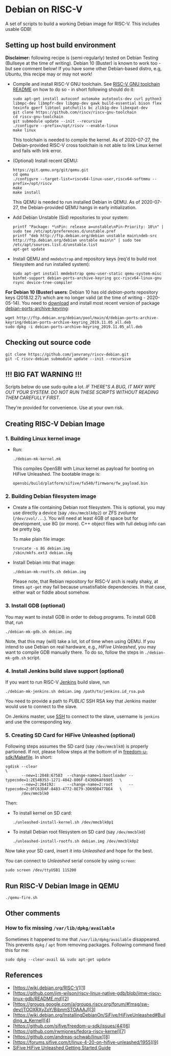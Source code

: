 # Debian on RISC-V

A set of scripts to build a working Debian image for RISC-V. This includes usable GDB!

## Setting up host build environment

**Disclaimer:** following recipe is (semi-regularly) tested on Debian Testing (Bullseye at the time of writing). Debian 10 (Buster) is known to work too - but see comment below! If you have some other Debian-based distro, e.g, Ubuntu, this recipe may or may not work!

* Compile and install RISC-V GNU toolchain. See [RISC-V GNU toolchain README][15] on how to do so - in short following should do it:

      sudo apt-get install autoconf automake autotools-dev curl python3 libmpc-dev libmpfr-dev libgmp-dev gawk build-essential bison flex texinfo gperf libtool patchutils bc zlib1g-dev libexpat-dev
      git clone https://github.com/riscv/riscv-gnu-toolchain
      cd riscv-gnu-toolchain
      git submodule update --init --recursive
      ./configure --prefix=/opt/riscv --enable-linux
      make linux

  This toolchain is needed to compile the kernel. As of 2020-07-27, the Debian-provided RISC-V cross toolchain is not able to link Linux kernel and fails with link error.

* (Optional) Install recent QEMU:

      https://git.qemu.org/git/qemu.git
      cd qemu
      ./configure --target-list=riscv64-linux-user,riscv64-softmmu --prefix=/opt/riscv
      make
      make install

  This QEMU is needed to run installed Debian in QEMU. As of 2020-07-27, the Debian-provided QEMU hangs in early initialization.

* Add Debian Unstable (Sid) repositories to your system:

      printf "Package: *\nPin: release a=unstable\nPin-Priority: 10\n" | sudo tee /etc/apt/preferences.d/unstable.pref
      printf "deb http://ftp.debian.org/debian unstable main\ndeb-src http://ftp.debian.org/debian unstable main\n" | sudo tee /etc/apt/sources.list.d/unstable.list
      apt-get update

* Install QEMU and `mmdebstrap` and repository keys (req'd to build root filesystem and run installed system):

      sudo apt-get install mmdebstrap qemu-user-static qemu-system-misc binfmt-support debian-ports-archive-keyring gcc-riscv64-linux-gnu rsync device-tree-compiler



**For Debian 10 (Buster) users**: Debian 10 has old *debian-ports* repository keys (2018.12.27) which are no longer valid (at the time of writing - 2020-05-14). You need to [download][13] and install most recent version of package [debian-ports-archive-keyring][14]:

    wget http://ftp.debian.org/debian/pool/main/d/debian-ports-archive-keyring/debian-ports-archive-keyring_2019.11.05_all.deb
    sudo dpkg -i debian-ports-archive-keyring_2019.11.05_all.deb

## Checking out source code

```
git clone https://github.com/janvrany/riscv-debian.git
git -C riscv-debian submodule update --init --recursive
```

## !!! BIG FAT WARNING !!!

Scripts below do use sudo quite a lot. *IF THERE"S A BUG, IT MAY WIPE OUT 
YOUR SYSTEM*. *DO NOT RUN THESE SCRIPTS WITHOUT READING THEM CAREFULLY FIRST*. 

They're provided for convenience. Use at your own risk.

## Creating RISC-V Debian Image

### 1. Building Linux kernel image

* Run:

  ```
  ./debian-mk-kernel.mk
  ```

  This compiles OpenSBI with Linux kernel as payload for booting on HiFive Unleashed.
  The bootable image is:

  ```
  opensbi/build/platform/sifive/fu540/firmware/fw_payload.bin
  ```

### 2. Building Debian filesystem image

* Create a file containing Debian root filesystem. This is optional, you may use
  directly a device (say `/dev/mmcblk0p2`) or ZFS zvolume (`/dev/zvol/...`). You
  will need at least 4GB of space but for development, use 8G (or more). C++
  object files with full debug info can be pretty big.

  To make plain file image:

  ```
  truncate -s 8G debian.img
  /sbin/mkfs.ext3 debian.img
  ```

* Install Debian into that image:

  ```
  ./debian-mk-rootfs.sh debian.img

  ```

  Please note, that Rebian repository for RISC-V arch is really shaky, at times
  `apt-get` may fail because unsatisfiable dependencies. In that case, either
  wait or fiddle about somehow.

### 3. Install GDB (optional)

You may want to install GDB in order to debug programs. To install GDB that, 
run

```
./debian-mk-gdb.sh debian.img
```

Note, that this may (will) take a lot, lot of time when using QEMU. If you
intend to use Debian on real hardware, e.g., *HiFive Unleashed*, you may want to
compile GDB manually there. To do so, follow the steps in `./debian-mk-gdb.sh`
script.

### 4. Install Jenkins build slave support (optional)

If you want to run RISC-V [Jenkins][11] build slave, run

```
./debian-mk-jenkins.sh debian.img /path/to/jenkins.id_rsa.pub
```

You need to provide a path to *PUBLIC* SSH RSA key that Jenkins master would use
to connect to the slave.

On Jenkins master, use [SSH][12] to connect to the slave, username is `jenkins` and use
the corresponding key.

### 5. Creating SD Card for HiFive Unleashed (optional)

Following steps assumes the SD card (say `/dev/mmcblk0`) is properly partioned.
If not, please follow steps at the bottom of in [freedom-u-sdk/Makefile][5].
In short:

```
sgdisk --clear                                                                                            \
       --new=1:2048:67583  --change-name=1:bootloader --typecode=1:2E54B353-1271-4842-806F-E436D6AF6985   \
       --new=2:264192:     --change-name=2:root       --typecode=2:0FC63DAF-8483-4772-8E79-3D69D8477DE4   \
       /dev/mmcblk0
```

Then:

* To install kernel on SD card:

  ```
  ./unleashed-install-kernel.sh /dev/mmcblk0p1
  ```

* To install Debian root filesystem on SD card (say `/dev/mmcblk0`)

  ```
  ./unleashed-install-rootfs.sh debian.img /dev/mmcblk0p2
  ```
Now take your SD card, insert it into *Unleashed* and hope for the best.

You can connect to *Unleashed* serial console by using `screen`:
```
sudo screen /dev/ttyUSB1 115200
```

## Run RISC-V Debian Image in QEMU



```
./qemu-fire.sh
```

## Other comments

### How to fix missing `/var/lib/dpkg/available`

Sometimes it happened to me that `/var/lib/dpkg/available` disappeared.
This prevents `dpkg` / `apt` from removing packages. Following command
fixed this for me:

```
sudo dpkg --clear-avail && sudo apt-get update
```

## References
* [https://wiki.debian.org/RISC-V][1]
* [https://github.com/jim-wilson/riscv-linux-native-gdb/blob/jimw-riscv-linux-gdb/README.md][2]
* [https://groups.google.com/a/groups.riscv.org/forum/#!msg/sw-dev/jTOOXRXyZoY/BibnmSTOAAAJ][3]
* [https://wiki.debian.org/InstallingDebianOn/SiFive/HiFiveUnleashed#Building_a_Kernel][4]
* [https://github.com/sifive/freedom-u-sdk/issues/44][6]
* [https://github.com/rwmjones/fedora-riscv-kernel][7]
* [https://github.com/andreas-schwab/linux][8]
* [https://forums.sifive.com/t/linux-4-20-on-hifive-unleashed/1955][9]
* [SiFive HiFive Unleashed Getting Started Guide][10]

[1]: https://wiki.debian.org/RISC-V
[2]: https://github.com/jim-wilson/riscv-linux-native-gdb/blob/jimw-riscv-linux-gdb/README.md
[3]: https://groups.google.com/a/groups.riscv.org/forum/#!msg/sw-dev/jTOOXRXyZoY/BibnmSTOAAAJ
[4]: https://wiki.debian.org/InstallingDebianOn/SiFive/HiFiveUnleashed#Building_a_Kernel
[5]: https://github.com/sifive/freedom-u-sdk/blob/a938cf74b958cee13bdd2f9c9945297f744a2109/Makefile#L228
[6]: https://github.com/sifive/freedom-u-sdk/issues/44
[7]: https://github.com/rwmjones/fedora-riscv-kernel
[8]: https://github.com/andreas-schwab/linux
[9]: https://forums.sifive.com/t/linux-4-20-on-hifive-unleashed/1955
[10]: https://sifive.cdn.prismic.io/sifive%2Ffa3a584a-a02f-4fda-b758-a2def05f49f9_hifive-unleashed-getting-started-guide-v1p1.pdf
[11]: https://jenkins.io/
[12]: https://wiki.jenkins.io/display/JENKINS/SSH+Slaves+plugin
[13]: https://packages.debian.org/testing/all/debian-ports-archive-keyring/download
[14]: https://packages.debian.org/testing/debian-ports-archive-keyring
[15]: https://github.com/riscv/riscv-gnu-toolchain/blob/master/README.md
